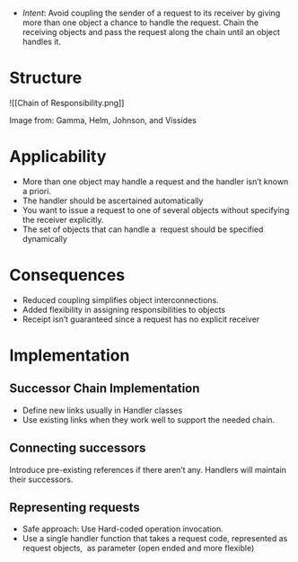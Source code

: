 * *Intent*: Avoid coupling the sender of a request to its receiver by giving more than one object a chance to handle the request. Chain the receiving objects and pass the request along the chain until an object handles it.

# Structure
![[Chain of Responsibility.png]]
<figcaption> Image from: Gamma, Helm, Johnson, and Vissides </figcaption>

# Applicability
* More than one object may handle a request and the handler isn’t known a priori.
* The handler should be ascertained automatically
* You want to issue a request to one of several objects without specifying the receiver explicitly.
* The set of objects that can handle a  request should be specified dynamically

# Consequences
* Reduced coupling simplifies object interconnections.
* Added flexibility in assigning responsibilities to objects
* Receipt isn’t guaranteed since a request has no explicit receiver

# Implementation
## Successor Chain Implementation
* Define new links usually in Handler classes
* Use existing links when they work well to support the needed chain.

## Connecting successors
Introduce pre-existing references if there aren’t any. Handlers will maintain their successors.

## Representing requests
* Safe approach: Use Hard-coded operation invocation.
* Use a single handler function that takes a request code, represented as request objects,  as parameter (open ended and more flexible)